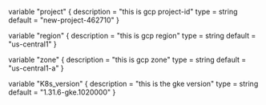 variable "project" {
  description = "this is gcp project-id"
  type        = string
  default     = "new-project-462710"
}

variable "region" {
  description = "this is gcp region"
  type        = string
  default     = "us-central1"
}

variable "zone" {
  description = "this is gcp zone"
  type        = string
  default     = "us-central1-a"
}

variable "K8s_version" {
  description = "this is the gke version"
  type        = string
  default     = "1.31.6-gke.1020000"
}
